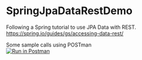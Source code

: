 # SpringJpaDataRestDemo
Following a Spring tutorial to use JPA Data with REST. https://spring.io/guides/gs/accessing-data-rest/  


Some sample calls using POSTman  
[![Run in Postman](https://run.pstmn.io/button.svg)](https://app.getpostman.com/run-collection/15a60e1c8dca39e9fabb)
